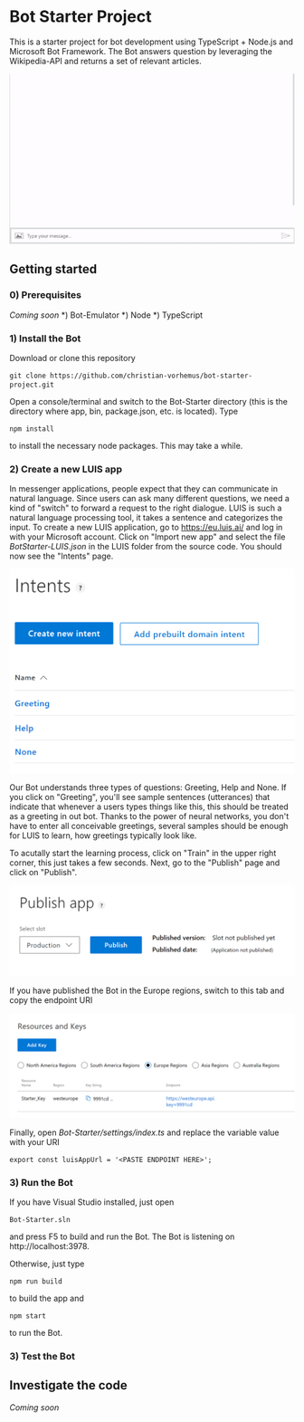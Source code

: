 # Bot Starter Project
This is a starter project for bot development using TypeScript + Node.js and Microsoft Bot Framework. The Bot answers question by leveraging the Wikipedia-API and returns a set of relevant articles.

<p align="center">
  <img src="Images/screen.gif">
</p>

## Getting started

### 0) Prerequisites
_Coming soon_
*) Bot-Emulator
*) Node
*) TypeScript

### 1) Install the Bot
Download or clone this repository
```
git clone https://github.com/christian-vorhemus/bot-starter-project.git
```
Open a console/terminal and switch to the Bot-Starter directory (this is the directory where app, bin, package.json, etc. is located). Type
```
npm install
```
to install the necessary node packages. This may take a while.

### 2) Create a new LUIS app
In messenger applications, people expect that they can communicate in natural language. Since users can ask many different questions, we need a kind of "switch" to forward a request to the right dialogue. LUIS is such a natural language processing tool, it takes a sentence and categorizes the input.
To create a new LUIS application, go to https://eu.luis.ai/ and log in with your Microsoft account.
Click on "Import new app" and select the file _BotStarter-LUIS.json_ in the LUIS folder from the source code. You should now see the "Intents" page.

![](Images/intents.png)

Our Bot understands three types of questions: Greeting, Help and None. If you click on "Greeting", you'll see sample sentences (utterances) that indicate that whenever a users types things like this, this should be treated as a greeting in out bot. Thanks to the power of neural networks, you don't have to enter all conceivable greetings, several samples should be enough for LUIS to learn, how greetings typically look like.

To acutally start the learning process, click on "Train" in the upper right corner, this just takes a few seconds.
Next, go to the "Publish" page and click on "Publish".

![](Images/publish.png)

If you have published the Bot in the Europe regions, switch to this tab and copy the endpoint URI

![](Images/keys.png)

Finally, open _Bot-Starter/settings/index.ts_ and replace the variable value with your URI
```
export const luisAppUrl = '<PASTE ENDPOINT HERE>';
```

### 3) Run the Bot
If you have Visual Studio installed, just open
```
Bot-Starter.sln
```
and press F5 to build and run the Bot. The Bot is listening on http://localhost:3978.

Otherwise, just type 
```
npm run build
```
to build the app and 
```
npm start
```
to run the Bot.

### 3) Test the Bot


## Investigate the code

_Coming soon_